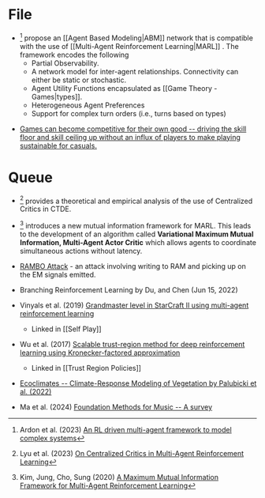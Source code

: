 # File
* [^ardon_2022] propose an [[Agent Based Modeling|ABM]] network that is compatible with the use of [[Multi-Agent Reinforcement Learning|MARL]] .  The framework encodes the following
	* Partial Observability. 
	* A network model for inter-agent relationships.  Connectivity can either be static or stochastic. 
	* Agent Utility Functions encapsulated as [[Game Theory - Games|types]].
	* Heterogeneous Agent Preferences
	* Support for complex turn orders (i.e., turns based on types)

[^Ardon_2022]: Ardon et al. (2023) [An RL driven multi-agent framework to model complex systems](https://arxiv.org/pdf/2210.06012)




* [Games can become competitive for their own good -- driving the skill floor and skill ceiling up without an influx of players to make playing sustainable for casuals. ](https://www.youtube.com/watch?v=4rsI6CUPu0s)
# Queue
* [^lyu_2023] provides a theoretical and empirical analysis of the use of Centralized Critics in CTDE.


[^Lyu_2023]: Lyu et al. (2023) [On Centralized Critics in Multi-Agent Reinforcement Learning](https://dl.acm.org/doi/pdf/10.1613/jair.1.14386) 

* [^Kim_2023]   introduces a new mutual information framework for MARL. This leads to the development of an algorithm called **Variational Maximum Mutual Information, Multi-Agent Actor Critic** which allows agents to coordinate simultaneous actions without latency. 

[^Kim_2023]: Kim, Jung, Cho, Sung (2020) [A Maximum Mutual Information Framework for Multi-Agent Reinforcement Learning](https://arxiv.org/pdf/2006.02732)


* [RAMBO Attack](https://www.youtube.com/watch?v=ihtAijebU-M) - an attack involving writing to RAM and picking up on the EM signals emitted. 

* Branching Reinforcement Learning by Du, and Chen (Jun 15, 2022) 
* Vinyals et al. (2019) [Grandmaster level in StarCraft II using multi-agent reinforcement learning](https://www.seas.upenn.edu/~cis520/papers/RL_for_starcraft.pdf) 
	* Linked in [[Self Play]]
* Wu et al. (2017) [Scalable trust-region method for deep reinforcement learning using Kronecker-factored approximation](https://arxiv.org/pdf/1708.05144.pdf)
	* Linked in [[Trust Region Policies]]
* [Ecoclimates -- Climate-Response Modeling of Vegetation by Palubicki et al. (2022)](https://storage.googleapis.com/pirk.io/papers/Palubicki.etal-2022-Ecoclimates.pdf)
* Ma et al. (2024) [Foundation Methods for Music -- A survey](https://arxiv.org/pdf/2408.14340v2)


